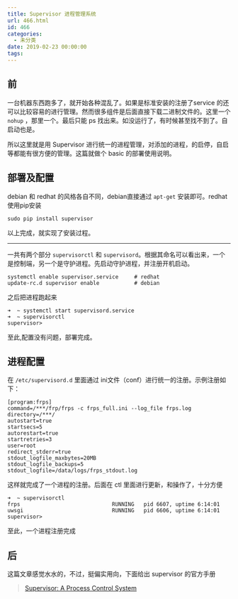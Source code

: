 ```yaml
---
title: Supervisor 进程管理系统
url: 466.html
id: 466
categories:
  - 未分类
date: 2019-02-23 00:00:00
tags:
---
```


前
-

一台机器东西跑多了，就开始各种混乱了。如果是标准安装的注册了service 的还可以比较容易的进行管理。然而很多组件是后面直接下载二进制文件的。这里一个 `nohup` ，那里一个。最后只能 ps 找出来。如没运行了，有时候甚至找不到了。自启动也是。

所以这里就是用 Supervisor 进行统一的进程管理，对添加的进程，的启停，自启等都能有很方便的管理。这篇就做个 basic 的部署使用说明。

部署及配置
-----

debian 和 redhat 的风格各自不同，debian直接通过 `apt-get` 安装即可。redhat 使用pip安装

    sudo pip install supervisor

以上完成，就实现了安装过程。

* * *

一共有两个部分 `supervisorctl` 和 `supervisord`。根据其命名可以看出来，一个是控制端，另一个是守护进程。先启动守护进程，并注册开机启动。

    systemctl enable supervisor.service     # redhat
    update-rc.d supervisor enable           # debian

之后把进程跑起来

    ➜  ~ systemctl start supervisord.service               
    ➜  ~ supervisorctl 
    supervisor> 

至此,配置没有问题，部署完成。

进程配置
----

在 `/etc/supervisord.d` 里面通过 ini文件（conf）进行统一的注册。示例注册如下：

    [program:frps]
    command=/***/frp/frps -c frps_full.ini --log_file frps.log
    directory=/***/
    autostart=true
    startsecs=5
    autorestart=true
    startretries=3
    user=root
    redirect_stderr=true
    stdout_logfile_maxbytes=20MB
    stdout_logfile_backups=5
    stdout_logfile=/data/logs/frps_stdout.log                              

这样就完成了一个进程的注册。后面在 ctl 里面进行更新，和操作了，十分方便

    ➜  ~ supervisorctl 
    frps                             RUNNING   pid 6607, uptime 6:14:01
    uwsgi                            RUNNING   pid 6606, uptime 6:14:01
    supervisor> 

至此，一个进程注册完成

后
-

这篇文章感觉水水的，不过，挺偏实用向，下面给出 supervisor 的官方手册

> [Supervisor: A Process Control System](http://supervisord.org/index.html)